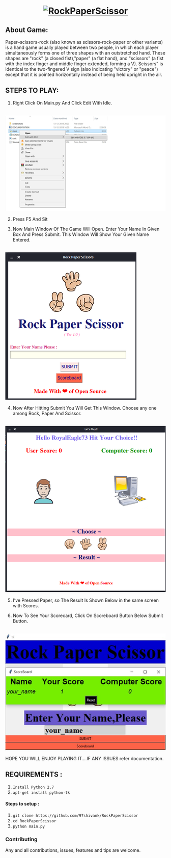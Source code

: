 ﻿<h1 align="center">
  <br>
  <a href="https://github.com/97shivank/RockPaperScissor"><img src="./rock.gif" alt="RockPaperScissor"></a>
</h1>

## About Game:

Paper–scissors-rock (also known as scissors-rock-paper or other variants) is a hand  game usually played between two people, in which each player simultaneously forms one of three shapes with an outstretched hand. These shapes are "rock" (a closed fist),"paper" (a flat hand), and "scissors" (a fist with the index finger and middle finger extended, forming a V). Scissors" is identical to the two-fingered V  sign (also indicating "victory" or "peace") except that it is pointed horizontally instead of being held upright in the air.

## STEPS TO PLAY:


1. Right Click On Main.py And Click Edit With Idle.
  <br>
  <img src="./screenshots/ss1.jpg">
  <br>

2. Press F5 And Sit 

3. Now Main Window Of The Game Will Open. Enter Your Name In Given Box And Press Submit. This Window Will Show Your Given Name Entered.
  <br>
  <img src="./screenshots/Opening screen.png">
  <br>

4. Now After Hitting Submit You Will Get This Window. Choose any one among Rock, Paper And Scissor.
  <br>
  <img src="./screenshots/game_screen.png">
  <br>

5. I’ve Pressed Paper, so The Result Is Shown Below in the same screen with Scores.

6. Now To See Your Scorecard, Click On Scoreboard Button Below Submit Button.
  <br>
  <img src="./screenshots/database_screen.JPG">
  <br>

HOPE YOU WILL ENJOY PLAYING IT….IF ANY ISSUES refer documentation.

## REQUIREMENTS :

1. `Install Python 2.7`
2. `apt-get install python-tk` 

#### Steps to setup :

1. `git clone https://github.com/97shivank/RockPaperScissor`
2. `cd RockPaperScissor`
3. `python main.py`


### Contributing
Any and all contributions, issues, features and tips are welcome.
